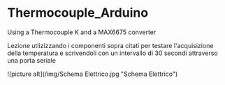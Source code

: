 # Thermocouple_Arduino

Using a Thermocouple K and a MAX6675 converter

Lezione utlizizzando i componenti sopra citati per testare l'acquisizione della temperatura 
e scrivendoli con un intervallo di 30 secondi attraverso una porta seriale

![picture alt](/img/Schema Elettrico.jpg "Schema Elettrico")
